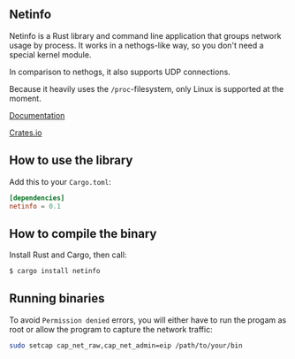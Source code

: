 Netinfo
----------

Netinfo is a Rust library and command line application that groups network usage by process. It works in a nethogs-like way, so you don't need a special kernel module.

In comparison to nethogs, it also supports UDP connections.

Because it heavily uses the `/proc`-filesystem, only Linux is supported at the moment.

[Documentation](https://docs.rs/netinfo)

[Crates.io](https://crates.io/crates/netinfo)

How to use the library
----------

Add this to your `Cargo.toml`:

```toml
[dependencies]
netinfo = 0.1
```

How to compile the binary
----------

Install Rust and Cargo, then call:

```bash
$ cargo install netinfo
```

Running binaries
----------

To avoid `Permission denied` errors, you will either have to run the progam as root or allow the program to capture the network traffic:

```bash
sudo setcap cap_net_raw,cap_net_admin=eip /path/to/your/bin
```
